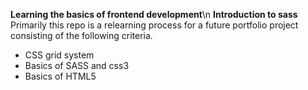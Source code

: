 **Learning the basics of frontend development**\n
**Introduction to sass**
Primarily this repo is a relearning process for a future portfolio project consisting of the following criteria.
* CSS grid system
* Basics of SASS and css3
* Basics of HTML5
